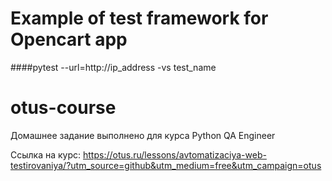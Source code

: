# Example of test framework for Opencart app
####pytest --url=http://ip_address -vs test_name

# otus-course
Домашнее задание выполнено для курса Python QA Engineer

Ссылка на курс: https://otus.ru/lessons/avtomatizaciya-web-testirovaniya/?utm_source=github&utm_medium=free&utm_campaign=otus
